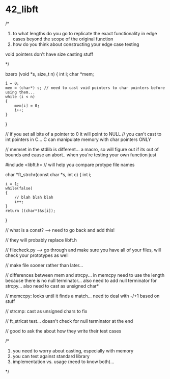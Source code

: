 # 42_libft

/*

1) to what lengths do you go to replicate the exact functionality in edge cases beyond the scope of the original function
2) how do you think about constructing your edge case testing

void pointers don't have size
casting stuff

*/

bzero (void *s, size_t n)
{
	int i;
	char *mem;

	i = 0;
	mem = (char*) s; // need to cast void pointers to char pointers before using them...
	while (i < n)
	{
		mem[i] = 0;
		i++;
	}
}

// if you set all bits of a pointer to 0 it will point to NULL
// you can't cast to int pointers in C... C can manipulate memory with char pointers ONLY

// memset in the stdlib is different... a macro, so will figure out if its out of bounds and cause an abort.. when you're testing your own function just 

#include <libft.h> // will help you compare protype file names

char *ft_strchr(const char *s, int c)
{
	int i;

	i = 1;
	while(false)
	{
		// blah blah blah
		i++;
	}
	return ((char*)&s[i]);
}

// what is a const? --> need to go back and add this!

// they will probably replace libft.h

// filecheck.py --> go through and make sure you have all of your files, will check your prototypes as well

// make file sooner rather than later...

// differences between mem and strcpy... in memcpy need to use the length because there is no null terminator... also need to add null terminator for strcpy... also need to cast as unsigned char*

// memccpy: looks until it finds a match... need to deal with -/+1 based on stuff

// strcmp: cast as unsigned chars to fix

// ft_strlcat test... doesn't check for null terminator at the end

// good to ask the about how they write their test cases

/*

1. you need to worry about casting, especially with memory
2. you can test against standard library
3. implementation vs. usage (need to know both)...

*/


